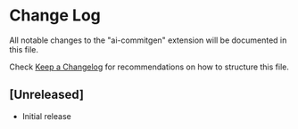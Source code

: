 # Change Log

All notable changes to the "ai-commitgen" extension will be documented in this file.

Check [Keep a Changelog](http://keepachangelog.com/) for recommendations on how to structure this file.

## [Unreleased]

- Initial release